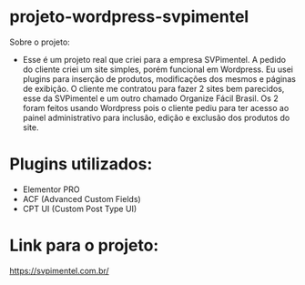# projeto-wordpress-svpimentel

Sobre o projeto:
- Esse é um projeto real que criei para a empresa SVPimentel. A pedido do cliente criei um site simples, porém funcional em Wordpress. Eu usei plugins para inserção de produtos, modificações dos mesmos e páginas de exibição. O cliente me contratou para fazer 2 sites bem parecidos, esse da SVPimentel e um outro chamado Organize Fácil Brasil. Os 2 foram feitos usando Wordpress pois o cliente pediu para ter acesso ao painel administrativo para inclusão, edição e exclusão dos produtos do site.

# Plugins utilizados:
- Elementor PRO
- ACF (Advanced Custom Fields)
- CPT UI (Custom Post Type UI)

# Link para o projeto:

https://svpimentel.com.br/
